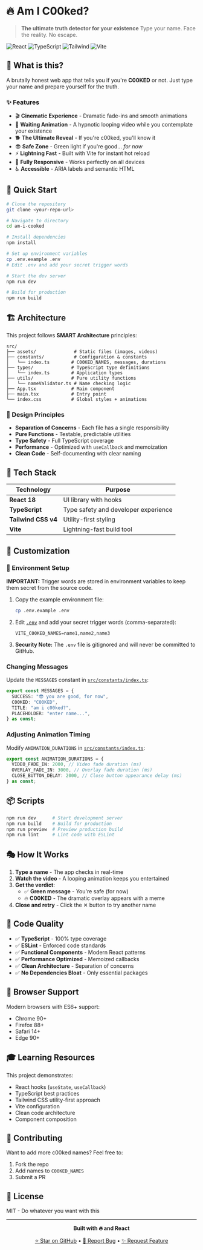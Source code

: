 # 🔥 Am I C00ked?

> **The ultimate truth detector for your existence**
> Type your name. Face the reality. No escape.

![React](https://img.shields.io/badge/React-18-61DAFB?style=for-the-badge&logo=react&logoColor=black)
![TypeScript](https://img.shields.io/badge/TypeScript-5.4-3178C6?style=for-the-badge&logo=typescript&logoColor=white)
![Tailwind](https://img.shields.io/badge/Tailwind-4.1-38B2AC?style=for-the-badge&logo=tailwind-css&logoColor=white)
![Vite](https://img.shields.io/badge/Vite-6.3-646CFF?style=for-the-badge&logo=vite&logoColor=white)

## 🎯 What is this?

A brutally honest web app that tells you if you're **C00KED** or not. Just type your name and prepare yourself for the truth.

### ✨ Features

- 🎬 **Cinematic Experience** - Dramatic fade-ins and smooth animations
- 🎥 **Waiting Animation** - A hypnotic looping video while you contemplate your existence
- 🐕 **The Ultimate Reveal** - If you're c00ked, you'll know it
- 😎 **Safe Zone** - Green light if you're good... _for now_
- ⚡ **Lightning Fast** - Built with Vite for instant hot reload
- 📱 **Fully Responsive** - Works perfectly on all devices
- ♿ **Accessible** - ARIA labels and semantic HTML

## 🚀 Quick Start

```bash
# Clone the repository
git clone <your-repo-url>

# Navigate to directory
cd am-i-cooked

# Install dependencies
npm install

# Set up environment variables
cp .env.example .env
# Edit .env and add your secret trigger words

# Start the dev server
npm run dev

# Build for production
npm run build
```

## 🏗️ Architecture

This project follows **SMART Architecture** principles:

```
src/
├── assets/              # Static files (images, videos)
├── constants/           # Configuration & constants
│   └── index.ts        # C00KED_NAMES, messages, durations
├── types/              # TypeScript type definitions
│   └── index.ts        # Application types
├── utils/              # Pure utility functions
│   └── nameValidator.ts # Name checking logic
├── App.tsx             # Main component
├── main.tsx            # Entry point
└── index.css           # Global styles + animations
```

### 🧠 Design Principles

- **Separation of Concerns** - Each file has a single responsibility
- **Pure Functions** - Testable, predictable utilities
- **Type Safety** - Full TypeScript coverage
- **Performance** - Optimized with `useCallback` and memoization
- **Clean Code** - Self-documenting with clear naming

## 🎨 Tech Stack

| Technology          | Purpose                              |
| ------------------- | ------------------------------------ |
| **React 18**        | UI library with hooks                |
| **TypeScript**      | Type safety and developer experience |
| **Tailwind CSS v4** | Utility-first styling                |
| **Vite**            | Lightning-fast build tool            |

## 🔧 Customization

### 🔐 Environment Setup

**IMPORTANT:** Trigger words are stored in environment variables to keep them secret from the source code.

1. Copy the example environment file:

   ```bash
   cp .env.example .env
   ```

2. Edit [`.env`](.env) and add your secret trigger words (comma-separated):

   ```env
   VITE_C00KED_NAMES=name1,name2,name3
   ```

3. **Security Note:** The `.env` file is gitignored and will never be committed to GitHub.

### Changing Messages

Update the `MESSAGES` constant in [`src/constants/index.ts`](src/constants/index.ts):

```typescript
export const MESSAGES = {
  SUCCESS: "😎 you are good, for now",
  C00KED: "C00KED",
  TITLE: "am i c00ked?",
  PLACEHOLDER: "enter name...",
} as const;
```

### Adjusting Animation Timing

Modify `ANIMATION_DURATIONS` in [`src/constants/index.ts`](src/constants/index.ts):

```typescript
export const ANIMATION_DURATIONS = {
  VIDEO_FADE_IN: 2000, // Video fade duration (ms)
  OVERLAY_FADE_IN: 3000, // Overlay fade duration (ms)
  CLOSE_BUTTON_DELAY: 2000, // Close button appearance delay (ms)
} as const;
```

## 📦 Scripts

```bash
npm run dev      # Start development server
npm run build    # Build for production
npm run preview  # Preview production build
npm run lint     # Lint code with ESLint
```

## 🎭 How It Works

1. **Type a name** - The app checks in real-time
2. **Watch the video** - A looping animation keeps you entertained
3. **Get the verdict**:
   - ✅ **Green message** - You're safe (for now)
   - 🔥 **C00KED** - The dramatic overlay appears with a meme
4. **Close and retry** - Click the ✕ button to try another name

## 🧪 Code Quality

- ✅ **TypeScript** - 100% type coverage
- ✅ **ESLint** - Enforced code standards
- ✅ **Functional Components** - Modern React patterns
- ✅ **Performance Optimized** - Memoized callbacks
- ✅ **Clean Architecture** - Separation of concerns
- ✅ **No Dependencies Bloat** - Only essential packages

## 📱 Browser Support

Modern browsers with ES6+ support:

- Chrome 90+
- Firefox 88+
- Safari 14+
- Edge 90+

## 🎓 Learning Resources

This project demonstrates:

- React hooks (`useState`, `useCallback`)
- TypeScript best practices
- Tailwind CSS utility-first approach
- Vite configuration
- Clean code architecture
- Component composition

## 🤝 Contributing

Want to add more c00ked names? Feel free to:

1. Fork the repo
2. Add names to `C00KED_NAMES`
3. Submit a PR

## 📄 License

MIT - Do whatever you want with this

---

<div align="center">

**Built with 🔥 and React**

[⭐ Star on GitHub](.) • [🐛 Report Bug](.) • [✨ Request Feature](.)

</div>
